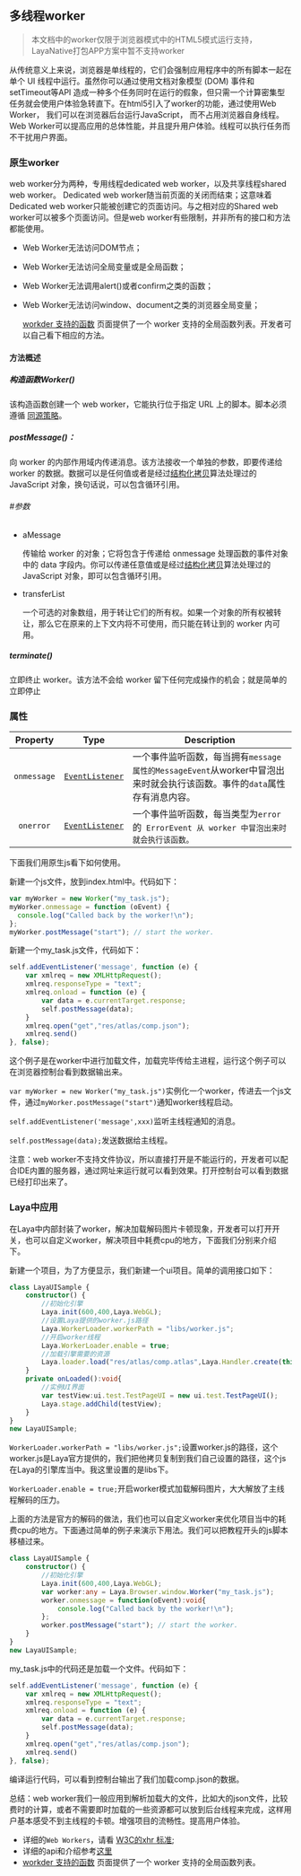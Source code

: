 ## 多线程worker

> 本文档中的worker仅限于浏览器模式中的HTML5模式运行支持，LayaNative打包APP方案中暂不支持worker

 从传统意义上来说，浏览器是单线程的，它们会强制应用程序中的所有脚本一起在单个 UI 线程中运行。虽然你可以通过使用文档对象模型 (DOM) 事件和 setTimeout等API 造成一种多个任务同时在运行的假象，但只需一个计算密集型任务就会使用户体验急转直下。在html5引入了worker的功能，通过使用Web Worker， 我们可以在浏览器后台运行JavaScript， 而不占用浏览器自身线程。Web Worker可以提高应用的总体性能，并且提升用户体验。线程可以执行任务而不干扰用户界面。

### 原生worker

 web worker分为两种，专用线程dedicated web worker，以及共享线程shared web worker。 Dedicated web worker随当前页面的关闭而结束；这意味着Dedicated web worker只能被创建它的页面访问。与之相对应的Shared web worker可以被多个页面访问。但是web worker有些限制，并非所有的接口和方法都能使用。

- Web Worker无法访问DOM节点；

- Web Worker无法访问全局变量或是全局函数；

- Web Worker无法调用alert()或者confirm之类的函数；

- Web Worker无法访问window、document之类的浏览器全局变量；

  [workder 支持的函数](https://developer.mozilla.org/En/DOM/Worker/Functions_available_to_workers) 页面提供了一个 worker 支持的全局函数列表。开发者可以自己看下相应的方法。

#### 方法概述

##### 构造函数Worker()

 该构造函数创建一个 web worker，它能执行位于指定 URL 上的脚本。脚本必须遵循 [同源策略](https://developer.mozilla.org/en/Same_origin_policy_for_JavaScript)。

##### postMessage()：

 向 worker 的内部作用域内传递消息。该方法接收一个单独的参数，即要传递给 worker 的数据。数据可以是任何值或者是经过[结构化拷贝](http://www.whatwg.org/specs/web-apps/current-work/multipage/common-dom-interfaces.html#transferable)算法处理过的 JavaScript 对象，换句话说，可以包含循环引用。

###### #参数

- aMessage

  传输给 worker 的对象；它将包含于传递给 onmessage 处理函数的事件对象中的 data 字段内。你可以传递任意值或是经过[结构化拷贝](http://www.whatwg.org/specs/web-apps/current-work/multipage/common-dom-interfaces.html#transferable)算法处理过的 JavaScript 对象，即可以包含循环引用。

- transferList

  一个可选的对象数组，用于转让它们的所有权。如果一个对象的所有权被转让，那么它在原来的上下文内将不可使用，而只能在转让到的 worker 内可用。

##### terminate()

立即终止 worker。该方法不会给 worker 留下任何完成操作的机会；就是简单的立即停止



### 属性

| Property    | Type                                     | Description                              |
| ----------- | ---------------------------------------- | ---------------------------------------- |
| `onmessage` | [`EventListener`](https://developer.mozilla.org/zh-CN/docs/Web/API/EventListener) | 一个事件监听函数，每当拥有`message属性的MessageEvent`从worker中冒泡出来时就会执行该函数。事件的`data`属性存有消息内容。 |
| ` onerror`  | [`EventListener`](https://developer.mozilla.org/zh-CN/docs/Web/API/EventListener) | 一个事件监听函数，每当类型为`error`的` ErrorEvent 从 worker 中冒泡出来时就会执行该函数。` |

下面我们用原生js看下如何使用。

新建一个js文件，放到index.html中。代码如下：

```typescript
var myWorker = new Worker("my_task.js");
myWorker.onmessage = function (oEvent) {
  console.log("Called back by the worker!\n");
};
myWorker.postMessage("start"); // start the worker.
```

新建一个my_task.js文件，代码如下：

```typescript
self.addEventListener('message', function (e) {
    var xmlreq = new XMLHttpRequest();
    xmlreq.responseType = "text";
    xmlreq.onload = function (e) {
        var data = e.currentTarget.response;
        self.postMessage(data);
    }
    xmlreq.open("get","res/atlas/comp.json");
    xmlreq.send()
}, false);
```

这个例子是在worker中进行加载文件，加载完毕传给主进程，运行这个例子可以在浏览器控制台看到数据输出来。

`var myWorker = new Worker("my_task.js")`实例化一个worker，传进去一个js文件，通过`myWorker.postMessage("start")`通知worker线程启动。

`self.addEventListener('message',xxx)`监听主线程通知的消息。

`self.postMessage(data);`发送数据给主线程。

注意：web worker不支持文件协议，所以直接打开是不能运行的，开发者可以配合IDE内置的服务器，通过网址来运行就可以看到效果。打开控制台可以看到数据已经打印出来了。



### Laya中应用

在Laya中内部封装了worker，解决加载解码图片卡顿现象，开发者可以打开开关，也可以自定义worker，解决项目中耗费cpu的地方，下面我们分别来介绍下。

新建一个项目，为了方便显示，我们新建一个ui项目。简单的调用接口如下：

```typescript
class LayaUISample {
    constructor() {
        //初始化引擎
        Laya.init(600,400,Laya.WebGL);
        //设置Laya提供的worker.js路径
        Laya.WorkerLoader.workerPath = "libs/worker.js";
        //开启worker线程
        Laya.WorkerLoader.enable = true;
        //加载引擎需要的资源
        Laya.loader.load("res/atlas/comp.atlas",Laya.Handler.create(this,this.onLoaded));
    }
    private onLoaded():void{
        //实例UI界面
        var testView:ui.test.TestPageUI = new ui.test.TestPageUI();
        Laya.stage.addChild(testView);
    }
}
new LayaUISample;
```

 `WorkerLoader.workerPath = "libs/worker.js";`设置worker.js的路径，这个worker.js是Laya官方提供的，我们把他拷贝复制到我们自己设置的路径，这个js在Laya的引擎库当中。我这里设置的是libs下。

`WorkerLoader.enable = true;`开启worker模式加载解码图片，大大解放了主线程解码的压力。

 上面的方法是官方的解码的做法，我们也可以自定义worker来优化项目当中的耗费cpu的地方。下面通过简单的例子来演示下用法。我们可以把教程开头的js脚本移植过来。

```typescript
class LayaUISample {
    constructor() {
        //初始化引擎
        Laya.init(600,400,Laya.WebGL);
        var worker:any = Laya.Browser.window.Worker("my_task.js");
        worker.onmessage = function(oEvent):void{
            console.log("Called back by the worker!\n");
        };
        worker.postMessage("start"); // start the worker.
    }
}
new LayaUISample;
```

my_task.js中的代码还是加载一个文件。代码如下：

```javascript
self.addEventListener('message', function (e) {
    var xmlreq = new XMLHttpRequest();
    xmlreq.responseType = "text";
    xmlreq.onload = function (e) {
        var data = e.currentTarget.response;
        self.postMessage(data);
    }
    xmlreq.open("get","res/atlas/comp.json");
    xmlreq.send()
}, false);
```

编译运行代码，可以看到控制台输出了我们加载comp.json的数据。

总结：web worker我们一般应用到解析加载大的文件，比如大的json文件，比较费时的计算，或者不需要即时加载的一些资源都可以放到后台线程来完成，这样用户基本感受不到主线程的卡顿。增强项目的流畅性。提高用户体验。

- 详细的`Web Workers`，请看 [W3C的xhr 标准](https://www.w3.org/TR/workers/);
- 详细的api和介绍参考[这里](https://developer.mozilla.org/en-US/docs/Web/API/Worker/)
- [workder 支持的函数](https://developer.mozilla.org/En/DOM/Worker/Functions_available_to_workers) 页面提供了一个 worker 支持的全局函数列表。